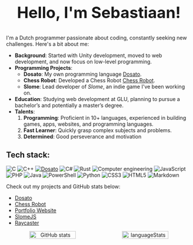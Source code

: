 # <div align="center"><h2>Hello, I'm Sebastiaan!</h2></div>

I'm a Dutch programmer passionate about coding, constantly seeking new challenges. Here's a bit about me:

- **Background**: Started with Unity development, moved to web development, and now focus on low-level programming.
- **Programming Projects**: 
  - **Dosato**: My own programming language [Dosato](https://github.com/Robotnik08/cdosato).
  - **Chess Robot**: Developed a Chess Robot [Chess Robot](https://github.com/Robotnik08/ChessRobot).
  - **Slome**: Lead developer of *Slome*, an indie game I've been working on.
- **Education**: Studying web development at GLU, planning to pursue a bachelor’s and potentially a master’s degree.
- **Talents**:
  1. **Programming**: Proficient in 10+ languages, experienced in building games, apps, websites, and programming languages.
  2. **Fast Learner**: Quickly grasp complex subjects and problems.
  3. **Determined**: Good perseverance and motivation

## Tech stack:
![C](https://img.shields.io/badge/c-%2300599C.svg?style=for-the-badge&logo=c&logoColor=white)
![C++](https://img.shields.io/badge/c++-%2300599C.svg?style=for-the-badge&logo=c%2B%2B&logoColor=white)
[![Dosato](https://img.shields.io/badge/Dosato-hotpink?style=for-the-badge&logoColor=white&link=https://github.com/Robotnik08/cdosato)](https://github.com/Robotnik08/cdosato)
![C#](https://img.shields.io/badge/c%23-%23239120.svg?style=for-the-badge&logo=csharp&logoColor=white)
![Rust](https://img.shields.io/badge/rust-%23000000.svg?style=for-the-badge&logo=rust&logoColor=white)
![Computer engineering](https://img.shields.io/badge/Computer%20engineering-gray?style=for-the-badge)
![JavaScript](https://img.shields.io/badge/javascript-%23323330.svg?style=for-the-badge&logo=javascript&logoColor=%23F7DF1E)
![PHP](https://img.shields.io/badge/php-%23777BB4.svg?style=for-the-badge&logo=php&logoColor=white)
![Java](https://img.shields.io/badge/java-%23ED8B00.svg?style=for-the-badge&logo=openjdk&logoColor=white)
![PowerShell](https://img.shields.io/badge/PowerShell-%235391FE.svg?style=for-the-badge&logo=powershell&logoColor=white)
![Python](https://img.shields.io/badge/python-3670A0?style=for-the-badge&logo=python&logoColor=ffdd54)
![CSS3](https://img.shields.io/badge/css3-%231572B6.svg?style=for-the-badge&logo=css3&logoColor=white)
![HTML5](https://img.shields.io/badge/html5-%23E34F26.svg?style=for-the-badge&logo=html5&logoColor=white)
![Markdown](https://img.shields.io/badge/markdown-%23000000.svg?style=for-the-badge&logo=markdown&logoColor=white)


Check out my projects and GitHub stats below:
- [Dosato](https://github.com/Robotnik08/cdosato)
- [Chess Robot](https://github.com/Robotnik08/ChessRobot)
- [Portfolio Website](https://github.com/Robotnik08/portfolio)
- [SlomeJS](https://github.com/Robotnik08/SlomeJS-2)
- [Raycaster](https://github.com/Robotnik08/raycaster)

<div align="center" style="display: flex; justify-content: center;">
  <img src="https://github-readme-stats.vercel.app/api?username=Robotnik08&show_icons=true&theme=radical" alt="GitHub stats" style="width: 50%; height: auto;" />
  <img src="https://github-readme-stats-git-masterrstaa-rickstaa.vercel.app/api/top-langs/?username=Robotnik08" alt="languageStats" style="width: 50%; height: auto;" />
</div>

